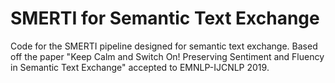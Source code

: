 # SMERTI for Semantic Text Exchange
Code for the SMERTI pipeline designed for semantic text exchange. Based off the paper "Keep Calm and Switch On! Preserving Sentiment and Fluency in Semantic Text Exchange" accepted to EMNLP-IJCNLP 2019.
